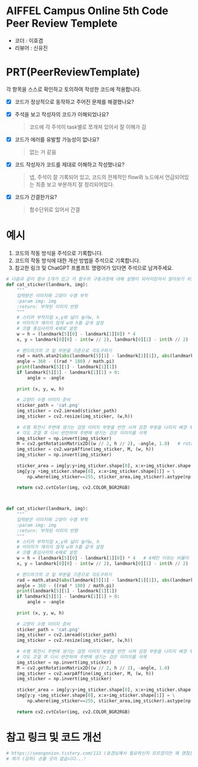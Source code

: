 # AIFFEL Campus Online 5th Code Peer Review Templete
- 코더 : 이효겸
- 리뷰어 : 신유진


# PRT(PeerReviewTemplate) 
각 항목을 스스로 확인하고 토의하여 작성한 코드에 적용합니다.

- [X] 코드가 정상적으로 동작하고 주어진 문제를 해결했나요?
  
- [X] 주석을 보고 작성자의 코드가 이해되었나요?
  > 코드에 각 주석이 task별로 쪼개져 있어서 잘 이해가 감
- [X] 코드가 에러를 유발할 가능성이 없나요?
  > 없는 거 같음
- [X] 코드 작성자가 코드를 제대로 이해하고 작성했나요?
  > 넵, 주석이 잘 기록되어 있고, 코드의 전체적인 flow와 노드에서 언급되어있는 최종 보고 부분까지 잘 정리되어있다. 
- [X] 코드가 간결한가요?
  > 함수단위로 있어서 간결

# 예시
1. 코드의 작동 방식을 주석으로 기록합니다.
2. 코드의 작동 방식에 대한 개선 방법을 주석으로 기록합니다.
3. 참고한 링크 및 ChatGPT 프롬프트 명령어가 있다면 주석으로 남겨주세요.
```python
# 다음과 같이 함수 2개가 있고 각 함수의 구동과정에 대해 설명이 되어이있어서 알아보기 쉬웠음.
def cat_sticker(landmark, img):
    """
    입력받은 이미지에 고양이 수염 부착
    :param img: img
    :return: 부착된 이미지 반환
    """
    # 스티커 부착지점 x,y와 넓이 높이w, h
    # 이미지가 깨지지 않게 w와 h를 같게 설정
    # 코볼 중심사이의 4배로 설정
    w = h = (landmark[5][0] - landmark[1][0]) * 4
    x, y = landmark[0][0] - int(w // 2), landmark[0][1] - int(h // 2)
    
    # 랜드마크의 코 밑 부분을 기준으로 각도구하기
    rad = math.atan2(abs(landmark[5][1] - landmark[1][1]), abs(landmark[5][0] - landmark[0][1]))
    angle = 360 - ((rad * 180) / math.pi)
    print(landmark[5][1] - landmark[1][1])
    if landmark[5][1] - landmark[1][1] > 0:
        angle = -angle
    
    print (x, y, w, h)
    
    # 고양이 수염 이미지 준비
    sticker_path = 'cat.png'
    img_sticker = cv2.imread(sticker_path)
    img_sticker = cv2.resize(img_sticker, (w,h))
    
    # 수염 회전시 주변에 생기는 검정 이미지 부분을 반전 시켜 검정 부분을 나미지 배경 부분가 합하고
    # 각도 조절 후 다시 반전하여 주변에 생기는 검은 이미지를 삭제
    img_sticker = np.invert(img_sticker)
    M = cv2.getRotationMatrix2D((w // 2, h // 2), -angle, 1.0)   # rotation 할때 좌표값 조정
    img_sticker = cv2.warpAffine(img_sticker, M, (w, h))
    img_sticker = np.invert(img_sticker)
    
    sticker_area = img[y:y+img_sticker.shape[0], x:x+img_sticker.shape[1]]
    img[y:y +img_sticker.shape[0], x:x+img_sticker.shape[1]] = \
        np.where(img_sticker==255, sticker_area,img_sticker).astype(np.uint8)
    
    return cv2.cvtColor(img, cv2.COLOR_BGR2RGB)



def cat_sticker(landmark, img):
    """
    입력받은 이미지에 고양이 수염 부착
    :param img: img
    :return: 부착된 이미지 반환
    """
    # 스티커 부착지점 x,y와 넓이 높이w, h
    # 이미지가 깨지지 않게 w와 h를 같게 설정
    # 코볼 중심사이의 4배로 설정
    w = h = (landmark[5][0] - landmark[1][0]) * 4   # 4배인 이유는 비율이 잘나옴
    x, y = landmark[0][0] - int(w // 2), landmark[0][1] - int(h // 2)
    
    # 랜드마크의 코 밑 부분을 기준으로 각도구하기
    rad = math.atan2(abs(landmark[5][1] - landmark[1][1]), abs(landmark[5][0] - landmark[0][1]))
    angle = 360 - ((rad * 180) / math.pi)
    print(landmark[5][1] - landmark[1][1])
    if landmark[5][1] - landmark[1][1] > 0:
        angle = -angle
    
    print (x, y, w, h)
    
    # 고양이 수염 이미지 준비
    sticker_path = 'cat.png'
    img_sticker = cv2.imread(sticker_path)
    img_sticker = cv2.resize(img_sticker, (w,h))
    
    # 수염 회전시 주변에 생기는 검정 이미지 부분을 반전 시켜 검정 부분을 나미지 배경 부분가 합하고
    # 각도 조절 후 다시 반전하여 주변에 생기는 검은 이미지를 삭제
    img_sticker = np.invert(img_sticker)
    M = cv2.getRotationMatrix2D((w // 2, h // 2), -angle, 1.0)
    img_sticker = cv2.warpAffine(img_sticker, M, (w, h))
    img_sticker = np.invert(img_sticker)
    
    sticker_area = img[y:y+img_sticker.shape[0], x:x+img_sticker.shape[1]]
    img[y:y +img_sticker.shape[0], x:x+img_sticker.shape[1]] = \
        np.where(img_sticker==255, sticker_area,img_sticker).astype(np.uint8)
    
    return cv2.cvtColor(img, cv2.COLOR_BGR2RGB)
```

# 참고 링크 및 코드 개선
```python
# https://seongonion.tistory.com/113 (효겸님꼐서 필요하신지 모르겠지만 꽤 괜찮은거 같아요)
# 제가 (감히) 손볼 곳이 없습니다...!
```
